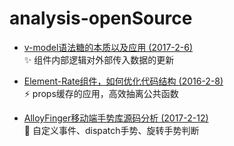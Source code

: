 # analysis-openSource

- [v-model语法糖的本质以及应用 (2017-2-6)](https://github.com/jvsheng/analysis-openSource/issues/2)  
  :sparkles: 组件内部逻辑对外部传入数据的更新

- [Element-Rate组件，如何优化代码结构 (2016-2-8)](https://github.com/jvsheng/analysis-openSource/issues/3)  
  :zap: props缓存的应用，高效抽离公共函数

- [AlloyFinger移动端手势库源码分析 (2017-2-12)](https://github.com/jvsheng/analysis-openSource/issues/1)  
  :memo: 自定义事件、dispatch手势、旋转手势判断